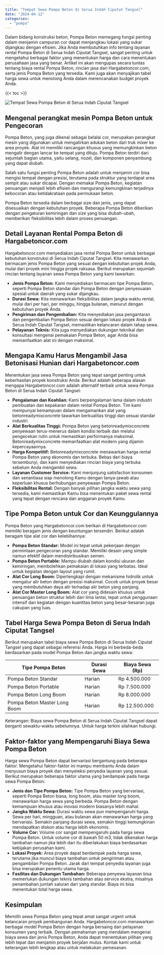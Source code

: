 ```yaml
---
title: "Tempat Sewa Pompa Beton di Serua Indah Ciputat Tangsel"
date: "2024-04-12"
categories: 
  - "pompa"
---
```




Dalam bidang konstruksi beton, Pompa Beton memegang fungsi penting dalam menjamin campuran cor dapat menjangkau lokasi yang sukar dijangkau dengan efisien. Jika Anda membutuhkan info tentang layanan rental Pompa Beton di Serua Indah Ciputat Tangsel, sangat penting untuk mengetahui berbagai faktor yang menentukan harga dan cara menentukan perusahaan jasa yang benar. Artikel ini akan mengupas secara tuntas tentang biaya rental Pompa Beton, rincian jasa dari Hargabetoncor.com, serta jenis Pompa Beton yang tersedia. Kami juga akan menyajikan tabel harga sewa untuk menolong Anda dalam merencanakan budget proyek Anda.

{{< toc >}}

![Tempat Sewa Pompa Beton di Serua Indah Ciputat Tangsel](https://hargareadymixid.github.io/pompa/concrete-pump%20(14).png)

## Mengenal perangkat mesin Pompa Beton untuk Pengecoran

Pompa Beton, yang juga dikenal sebagai belalai cor, merupakan perangkat mesin yang digunakan untuk mengalirkan adukan beton dari truk mixer ke area proyek. Alat ini memiliki rancangan khusus yang memungkinkan beton mengalir dengan lancar ke tempat yang dituju. Pompa Beton terdiri dari sejumlah bagian utama, yaitu selang, nozel, dan komponen penyambung yang dapat diubah.

Salah satu fungsi penting Pompa Beton adalah untuk menjamin cor bisa mengisi tempat dengan presisi, terutama pada struktur yang terdapat area sempit atau sukar dicapai. Dengan memakai Pompa Beton, kegiatan penuangan menjadi lebih efisien dan mengurangi kemungkinan terjadinya kebocoran atau ketidakrataan pada permukaan beton.

Pompa Beton tersedia dalam berbagai size dan jenis, yang dapat disesuaikan dengan kebutuhan proyek. Beberapa Pompa Beton diberikan dengan pengaturan kemiringan dan size yang bisa diubah-ubah, memberikan fleksibilitas lebih dalam proses penuangan.

## Detail Layanan Rental Pompa Beton di Hargabetoncor.com

Hargabetoncor.com menyediakan jasa rental Pompa Beton untuk berbagai kebutuhan konstruksi di Serua Indah Ciputat Tangsel. Kita menawarkan bermacam jenis Pompa Beton yang sesuai dengan kebutuhan projek Anda, mulai dari proyek mini hingga projek raksasa. Berikut merupakan sejumlah rincian tentang layanan sewa Pompa Beton yang kami tawarkan:

- **Jenis Pompa Beton:** Kami menyediakan bermacam tipe Pompa Beton, seperti Pompa Beton standar dan Pompa Beton dengan penyesuaian spesial untuk daerah yang sukar dijangkau.
- **Durasi Sewa:** Kita menawarkan fleksibilitas dalam jangka waktu rental, mulai dari per hari, per minggu, hingga bulanan, menurut dengan kebutuhan proyek Anda.
- **Pengiriman dan Pengembalian:** Kita menyediakan jasa pengantaran dan pengembalian Pompa Beton sesuai dengan lokasi projek Anda di Serua Indah Ciputat Tangsel, memastikan kelancaran dalam tahap sewa.
- **Pelayanan Teknis:** Kita juga menyediakan dukungan teknikal dan konsultasi mengenai pemakaian Pompa Beton, agar Anda bisa memanfaatkan alat ini dengan maksimal.

## Mengapa Kamu Harus Mengambil Jasa Betonisasi Hunian dari Hargabetoncor.com

Menentukan jasa sewa Pompa Beton yang tepat sangat penting untuk keberhasilan proyek konstruksi Anda. Berikut adalah beberapa alasan mengapa Hargabetoncor.com adalah alternatif terbaik untuk sewa Pompa Beton di Serua Indah Ciputat Tangsel:

- **Pengalaman dan Keahlian:** Kami berpengalaman lama dalam industri pembuatan dan kepakaran dalam rental Pompa Beton. Tim kami mempunyai kemampuan dalam mengamankan alat yang betonreadymixconcrete tawarkan berkualitas tinggi dan sesuai standar industri.
- **Alat Berkualitas Tinggi:** Pompa Beton yang betonreadymixconcrete penyewaan terus-menerus dalam kondisi terbaik dan melalui pengecekan rutin untuk memastikan performanya maksimal. Betonreadymixconcrete memanfaatkan alat modern yang dijamin kepercayaannya.
- **Harga Kompetitif:** Betonreadymixconcrete menawarkan harga rental Pompa Beton yang ekonomis dan terbuka. Bebas dari biaya tersembunyi, dan kami menyediakan rincian biaya yang terbuka sebelum Anda mengambil sewa.
- **Layanan Customer Service:** Kami menjunjung satisfaction konsumen dan senantiasa siap menolong Kamu dengan tanya-jawab atau keperluan khusus berhubungan penyewaan Pompa Beton.
- **Fleksibilitas Rental:** Dengan banyak pilihan jangka waktu sewa yang tersedia, kami memastikan Kamu bisa menentukan paket sewa rental yang tepat dengan rencana dan anggaran proyek Kamu.

## Tipe Pompa Beton untuk Cor dan Keunggulannya

Pompa Beton yang Hargabetoncor.com berikan di Hargabetoncor.com memiliki beragam jenis dengan keuntungan tersendiri. Berikut adalah beragam tipe alat cor dan kelebihannya:

- **Pompa Beton Standar:** Model ini tepat untuk pekerjaan dengan permintaan pengecoran yang standar. Memiliki desain yang simple namun efektif dalam mendistribusikan semen.
- **Pompa Beton Portable:** Mampu diubah dalam kondisi ukuran dan kemiringan, membolehkan pemakaian di lokasi yang terbatas. Ideal untuk kegiatan dengan layout yang rumit.
- **Alat Cor Long Boom:** Diperlengkapi dengan mekanisme hidrolik untuk mengatur alir beton dengan presisi maksimal. Cocok untuk proyek besar yang membutuhkan daya alir terhadap alir beton yang panjang.
- **Alat Cor Master Long Boom:** Alat cor yang didesain khusus untuk penuangan beton struktur lebih dari lima lantai, tepat untuk penggunaan intensif dan kegiatan dengan kuantitas beton yang besar-besaran juga cakupan yang luas.

## Tabel Harga Sewa Pompa Beton di Serua Indah Ciputat Tangsel

Berikut merupakan tabel biaya sewa Pompa Beton di Serua Indah Ciputat Tangsel yang dapat sebagai referensi Anda. Harga ini berbeda-beda berdasarkan pada model Pompa Beton dan jangka waktu sewa:

| Tipe Pompa Beton | Durasi Sewa | Biaya Sewa (Rp) |
| --- | --- | --- |
| Pompa Beton Standar | Harian | Rp 4.500.000 |
| Pompa Beton Portable | Harian | Rp 7.500.000 |
| Pompa Beton Long Boom | Harian | Rp 8.000.000 |
| Pompa Beton Master Long Boom | Harian | Rp 12.500.000 |

Keterangan: Biaya sewa Pompa Beton di Serua Indah Ciputat Tangsel dapat berganti sewaktu-waktu sebelumnya. Untuk harga terkini silahkan hubungi.

## Faktor-faktor yang Mempengaruhi Biaya Sewa Pompa Beton

Harga sewa Pompa Beton dapat bervariasi bergantung pada beberapa faktor. Mengetahui faktor-faktor ini mampu membantu Anda dalam menyusun biaya proyek dan menyeleksi penyedia layanan yang sesuai. Berikut merupakan beberapa faktor utama yang berdampak pada harga sewa Pompa Beton:

- **Jenis dan Tipe Pompa Beton:** Tipe Pompa Beton yang bervariasi, seperti Pompa Beton biasa, long boom, atau master long boom, menawarkan harga sewa yang berbeda. Pompa Beton dengan kemampuan khusus atau inovasi modern biasanya lebih mahal.
- **Jangka Waktu Sewa:** Durasi waktu sewa pun mempengaruhi harga. Sewa per hari, mingguan, atau bulanan akan menawarkan harga yang bervariasi. Semakin panjang durasi sewa, semakin tinggi kemungkinan mendapatkan diskon atau harga lebih ekonomis.
- **Volume Cor:** Volume cor sangat mempengaruhi pada harga sewa Pompa Beton. Untuk volume cor di bawah 50 m3, tidak dikenakan harga tambahan namun jika lebih dari itu diberlakukan biaya berdasarkan kebijakan perusahan kami.
- **Lokasi Proyek:** Area proyek dapat berdampak pada harga sewa, terutama jika muncul biaya tambahan untuk pengiriman atau pengambilan Pompa Beton. Jarak dari tempat penyedia layanan juga bisa merupakan penentu utama harga.
- **Fasilitas dan Dukungan Tambahan:** Beberapa penyewa layanan bisa memerlukan dukungan teknis tambahan atau service ekstra, misalnya penambahan jumlah saluran dari yang standar. Biaya ini bisa menentukan total harga sewa.

## Kesimpulan

Memilih sewa Pompa Beton yang tepat amat sangat urgent untuk kelancaran proyek pembangunan Anda. Hargabetoncor.com menawarkan berbagai model Pompa Beton dengan harga bersaing dan pelayanan konsumen yang terbaik. Dengan pemahaman yang mendalam mengenai biaya sewa dan jenis Pompa Beton, Anda dapat menentukan pilihan yang lebih tepat dan menjamin proyek berjalan mulus. Kontak kami untuk keterangan lebih lengkap atau untuk melakukan pemesanan.
